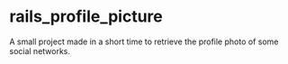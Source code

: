 # rails_profile_picture
A small project made in a short time to retrieve the profile photo of some social networks.
